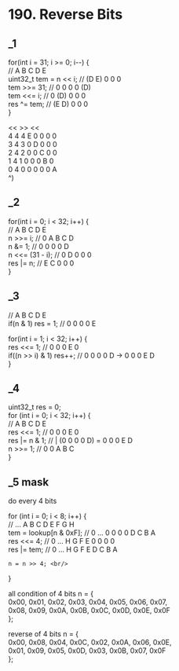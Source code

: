 # 190. Reverse Bits
## _1
for(int i = 31;  i >= 0;  i--) {  <br/>
    // A B C D E  <br/>
    uint32_t tem = n << i;  // (D E) 0 0 0  <br/>
    tem >>= 31;             // 0 0 0 0 (D)  <br/>
    tem <<= i;              // 0 (D) 0 0 0  <br/>
    res ^= tem;             // (E D) 0 0 0  <br/>
} <br/>

<< >> << <br/>
4  4  4   E 0 0 0 0 <br/>
3  4  3   0 D 0 0 0 <br/>
2  4  2   0 0 C 0 0 <br/>
1  4  1   0 0 0 B 0 <br/>
0  4  0   0 0 0 0 A <br/>
        ^) <br/>

## _2
for(int i = 0; i < 32; i++) { <br/>
    // A B C D E <br/>
    n >>= i;         // 0 A B C D <br/>
    n &= 1;          // 0 0 0 0 D <br/>
    n <<= (31 - i);  // 0 D 0 0 0 <br/>
    res |= n;        // E C 0 0 0 <br/>
} <br/>

## _3
// A B C D E <br/>
if(n  & 1)  res = 1;          // 0 0 0 0 E <br/>

for(int i = 1; i < 32; i++) { <br/>
    res <<= 1;                // 0 0 0 E 0 <br/>
    if((n >> i) & 1)  res++;  // 0 0 0 0 D -> 0 0 0 E D <br/>
}

## _4
uint32_t res = 0; <br/>
for (int i = 0; i < 32; i++) { <br/>
    // A B C D E <br/>
    res <<= 1;     //    0 0 0 E 0 <br/>
    res |= n & 1;  // | (0 0 0 0 D) = 0 0 0 E D <br/>
    n >>= 1;       // 0 0 A B C <br/>
}

## _5 mask
do every 4 bits <br/>

for (int i = 0; i < 8; i++) { <br/>
    // ... A B C D E F G H <br/>
    tem = lookup[n & 0xF];  // 0 ...  0 0 0 0 D C B A <br/>
    res <<= 4;              // 0 ...  H G F E 0 0 0 0 <br/>
    res |= tem;             // 0 ...  H G F E D C B A <br/>

    n = n >> 4; <br/>
} <br/>

all condition of 4 bits n = { <br/>
    0x00, 0x01, 0x02, 0x03, 0x04, 0x05, 0x06, 0x07, <br/>
    0x08, 0x09, 0x0A, 0x0B, 0x0C, 0x0D, 0x0E, 0x0F <br/>
}; <br/>

reverse of 4 bits n = { <br/>
    0x00, 0x08, 0x04, 0x0C, 0x02, 0x0A, 0x06, 0x0E, <br/>
    0x01, 0x09, 0x05, 0x0D, 0x03, 0x0B, 0x07, 0x0F <br/>
}; <br/>